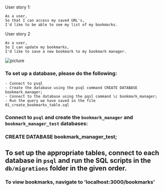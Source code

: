 User story 1:

```
As a user,
So that I can access my saved URL's,
I'd like to be able to see my list of my bookmarks.
```
User story 2
```
As a user,
So I can update my bookmarks,
I'd like to save a new bookmark to my bookmark manager.
```

![picture](https://raw.githubusercontent.com/rhc07/bookmark_manager/master/images/Screenshot%202021-02-22%20at%2015.10.18.png)

### To set up a database, please do the following:

```
- Connect to psql
- Create the database using the psql command CREATE DATABASE bookmark_manager;
- Connect to the database using the pqsl command \c bookmark_manager;
- Run the query we have saved in the file 01_create_bookmarks_table.sql
```

### Connect to `psql` and create the `bookmark_manager` and `bookmark_manager_test` databases:

### CREATE DATABASE bookmark_manager_test;

## To set up the appropriate tables, connect to each database in `psql` and run the SQL scripts in the `db/migrations` folder in the given order.

### To view bookmarks, navigate to 'localhost:3000/bookmarks'
